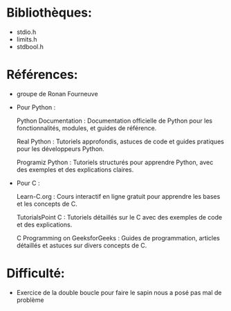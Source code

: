 # Bibliothèques:               
* stdio.h               
* limits.h
* stdbool.h        

# Références:               
* groupe de Ronan Fourneuve         

* Pour Python :

    Python Documentation : Documentation officielle de Python pour les fonctionnalités, modules, et guides de référence.
  
    Real Python : Tutoriels approfondis, astuces de code et guides pratiques pour les développeurs Python.
  
    Programiz Python : Tutoriels structurés pour apprendre Python, avec des exemples et des explications claires.

* Pour C :

    Learn-C.org : Cours interactif en ligne gratuit pour apprendre les bases et les concepts de C.
  
    TutorialsPoint C : Tutoriels détaillés sur le C avec des exemples de code et des explications.

    C Programming on GeeksforGeeks : Guides de programmation, articles détaillés et astuces sur divers concepts de C.              
      

# Difficulté:             
* Exercice de la double boucle pour faire le sapin nous a posé pas mal de problème
             

        
